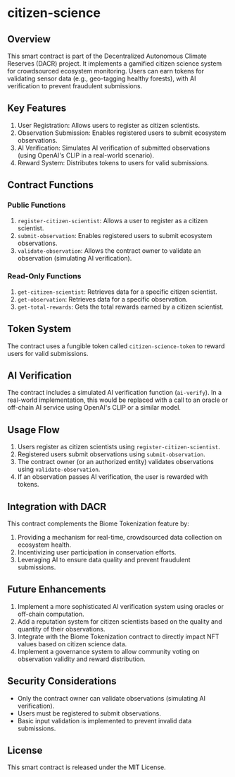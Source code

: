 # citizen-science

## Overview

This smart contract is part of the Decentralized Autonomous Climate Reserves (DACR) project. It implements a gamified citizen science system for crowdsourced ecosystem monitoring. Users can earn tokens for validating sensor data (e.g., geo-tagging healthy forests), with AI verification to prevent fraudulent submissions.

## Key Features

1. User Registration: Allows users to register as citizen scientists.
2. Observation Submission: Enables registered users to submit ecosystem observations.
3. AI Verification: Simulates AI verification of submitted observations (using OpenAI's CLIP in a real-world scenario).
4. Reward System: Distributes tokens to users for valid submissions.

## Contract Functions

### Public Functions

1. `register-citizen-scientist`: Allows a user to register as a citizen scientist.
2. `submit-observation`: Enables registered users to submit ecosystem observations.
3. `validate-observation`: Allows the contract owner to validate an observation (simulating AI verification).

### Read-Only Functions

1. `get-citizen-scientist`: Retrieves data for a specific citizen scientist.
2. `get-observation`: Retrieves data for a specific observation.
3. `get-total-rewards`: Gets the total rewards earned by a citizen scientist.

## Token System

The contract uses a fungible token called `citizen-science-token` to reward users for valid submissions.

## AI Verification

The contract includes a simulated AI verification function (`ai-verify`). In a real-world implementation, this would be replaced with a call to an oracle or off-chain AI service using OpenAI's CLIP or a similar model.

## Usage Flow

1. Users register as citizen scientists using `register-citizen-scientist`.
2. Registered users submit observations using `submit-observation`.
3. The contract owner (or an authorized entity) validates observations using `validate-observation`.
4. If an observation passes AI verification, the user is rewarded with tokens.

## Integration with DACR

This contract complements the Biome Tokenization feature by:

1. Providing a mechanism for real-time, crowdsourced data collection on ecosystem health.
2. Incentivizing user participation in conservation efforts.
3. Leveraging AI to ensure data quality and prevent fraudulent submissions.

## Future Enhancements

1. Implement a more sophisticated AI verification system using oracles or off-chain computation.
2. Add a reputation system for citizen scientists based on the quality and quantity of their observations.
3. Integrate with the Biome Tokenization contract to directly impact NFT values based on citizen science data.
4. Implement a governance system to allow community voting on observation validity and reward distribution.

## Security Considerations

- Only the contract owner can validate observations (simulating AI verification).
- Users must be registered to submit observations.
- Basic input validation is implemented to prevent invalid data submissions.

## License

This smart contract is released under the MIT License.

